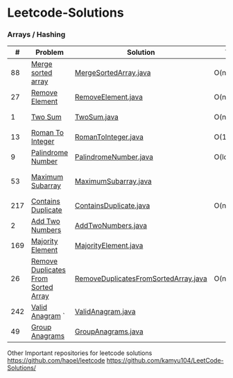 # Leetcode-Solutions

### Arrays / Hashing

| #   | Problem                                                                                                   | Solution                                                                                  | Time        | Space | Difficulty                                 | Status | Tags                             | Note |
|-----|-----------------------------------------------------------------------------------------------------------|-------------------------------------------------------------------------------------------|-------------|-------|--------------------------------------------|--------|----------------------------------|------|
| 88  | [Merge sorted array](https://leetcode.com/problems/merge-sorted-array/)                                   | [MergeSortedArray.java](java_/arrays/MergeSortedArray.java)                               | O(n)        | O(1)  | <span style="color: green;">Easy</span>    | Solved | array                            |      |
| 27  | [Remove Element](https://leetcode.com/problems/remove-element/)                                           | [RemoveElement.java](java_/arrays/RemoveElement.java)                                     | O(n)        | O(1)  | <span style="color: green;">Easy</span>    | Solved | array                            |      |
| 1   | [Two Sum](https://leetcode.com/problems/two-sum/)                                                         | [TwoSum.java](java_/arrays/TwoSum.java)                                                   | O(n)        | O(n)  | <span style="color: green;">Easy</span>    | Solved | array, hashing                   |      |
| 13  | [Roman To Integer](https://leetcode.com/problems/roman-to-integer/)                                       | [RomanToInteger.java](java_/arrays/RomanToInteger.java)                                   | O(1)        | O(1)  | <span style="color: green;">Easy</span>    | Solved | map, hashing                     |      |
| 9   | [Palindrome Number](https://leetcode.com/problems/palindrome-number/)                                     | [PalindromeNumber.java](java_/arrays/PalindromeNumber.java)                               | O(log10(n)) | O(1)  | <span style="color: green;">Easy</span>    | Solved | array                            |      |
| 53  | [Maximum Subarray](https://leetcode.com/problems/maximum-subarray/)                                       | [MaximumSubarray.java](java_/arrays/MaximumSubarray.java)                                 |             |       | <span style="color: orange;">Medium</span> |        | Dynamic programming, memoization |      |
| 217 | [Contains Duplicate](https://leetcode.com/problems/contains-duplicate/)                                   | [ContainsDuplicate.java](java_/arrays/ContainsDuplicate.java)                             | O(n)        | O(n)  | <span style="color: green;">Easy</span>    | Solved | array                            |      |
| 2   | [Add Two Numbers](https://leetcode.com/problems/add-two-numbers/)                                         | [AddTwoNumbers.java](java_/arrays/AddTwoNumbers.java)                                     |             |       | <span style="color: green;">Easy</span>    |        |                                  |      |
| 169 | [Majority Element](https://leetcode.com/problems/majority-element/)                                       | [MajorityElement.java](java_/arrays/MajorityElement.java)                                 |             |       | <span style="color: green;">Easy</span>    |        |                                  |      |
| 26  | [Remove Duplicates From Sorted Array](https://leetcode.com/problems/remove-duplicates-from-sorted-array/) | [RemoveDuplicatesFromSortedArray.java](java_/arrays/RemoveDuplicatesFromSortedArray.java) | O(n)        | O(1)  | <span style="color: green;">Easy</span>    | Solved | array                            |      |
| 242 | [Valid Anagram](https://leetcode.com/problems/valid-anagram/)                      `                      | [ValidAnagram.java](java_/arrays/ValidAnagram.java)                                       |             |       | <span style="color: green;">Easy</span>    |        |                                  |      |
| 49  | [Group Anagrams](https://leetcode.com/problems/group-anagrams/)                                           | [GroupAnagrams.java](java_/arrays/GroupAnagrams.java)                                     |             |       | <span style="color: green;">Easy</span>    |        |                                  |      |



Other Important repositories for leetcode solutions
https://github.com/haoel/leetcode
https://github.com/kamyu104/LeetCode-Solutions/
